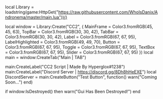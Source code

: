 local Library = loadstring(game:HttpGet("https://raw.githubusercontent.com/WhoIsDanix/Andronema/master/main.lua"))()

local window = Library:Create("CC2", {
    MainFrame = Color3.fromRGB(45, 45, 63),
    TopBar = Color3.fromRGB(30, 30, 42),
    TabBar = Color3.fromRGB(30, 30, 42),
    Label = Color3.fromRGB(67, 67, 95),
    LabelHighlighted = Color3.fromRGB(49, 49, 70),
    Button = Color3.fromRGB(67, 67, 95),
    Toggle = Color3.fromRGB(67, 67, 95),
    TextBox = Color3.fromRGB(67, 67, 95),
    Slider = Color3.fromRGB(67, 67, 95)
})
local main = window:CreateTab("Main | TAB")

main:CreateLabel("CC2 Script | Made By Hyperglox#1238")
main:CreateLabel("Discord Server | https://discord.gg/8Dh8hHeEXE")
local DiscordServer = main:CreateButton("Test Button", function()
    warn("Coming Soon...")
end)

if window:IsDestroyed() then
    warn("Gui Has Been Destroyed!")
end
